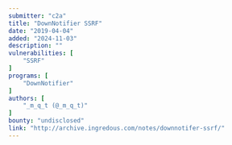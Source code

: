 ```yaml
---
submitter: "c2a"
title: "DownNotifier SSRF"
date: "2019-04-04"
added: "2024-11-03"
description: ""
vulnerabilities: [
    "SSRF"
]
programs: [
    "DownNotifier"
]
authors: [
    "_m_q_t (@_m_q_t)"
]
bounty: "undisclosed"
link: "http://archive.ingredous.com/notes/downnotifer-ssrf/"
---
```




